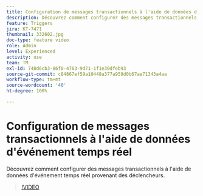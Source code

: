 ```yaml
---
title: Configuration de messages transactionnels à l'aide de données d'événement temps réel
description: Découvrez comment configurer des messages transactionnels à l'aide de données d'événement temps réel provenant des déclencheurs.
feature: Triggers
jira: KT-7471
thumbnail: 332602.jpg
doc-type: feature video
role: Admin
level: Experienced
activity: use
team: TM
exl-id: 748d6cb3-86f0-4763-9d71-1f1e30dfeb93
source-git-commit: c84867ef59a10448a377a959d0b67ae71343a4aa
workflow-type: tm+mt
source-wordcount: '40'
ht-degree: 100%

---
```


# Configuration de messages transactionnels à l&#39;aide de données d&#39;événement temps réel

Découvrez comment configurer des messages transactionnels à l&#39;aide de données d&#39;événement temps réel provenant des déclencheurs.

>[!VIDEO](https://video.tv.adobe.com/v/332602?quality=12&learn=on)
